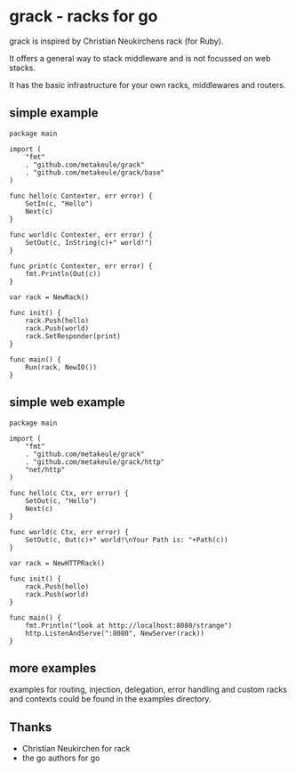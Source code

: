grack - racks for go
====================

grack is inspired by Christian Neukirchens rack (for Ruby).

It offers a general way to stack middleware and is not focussed on
web stacks.

It has the basic infrastructure for your own racks,
middlewares and routers.

simple example
--------------

	package main

	import (
		"fmt"
		. "github.com/metakeule/grack"
		. "github.com/metakeule/grack/base"
	)

	func hello(c Contexter, err error) {
		SetIn(c, "Hello")
		Next(c)
	}

	func world(c Contexter, err error) {
		SetOut(c, InString(c)+" world!")
	}

	func print(c Contexter, err error) {
		fmt.Println(Out(c))
	}

	var rack = NewRack()

	func init() {
		rack.Push(hello)
		rack.Push(world)
		rack.SetResponder(print)
	}

	func main() {
		Run(rack, NewIO())
	}


simple web example
------------------

	package main

	import (
		"fmt"
		. "github.com/metakeule/grack"
		. "github.com/metakeule/grack/http"
		"net/http"
	)

	func hello(c Ctx, err error) {
		SetOut(c, "Hello")
		Next(c)
	}

	func world(c Ctx, err error) {
		SetOut(c, Out(c)+" world!\nYour Path is: "+Path(c))
	}

	var rack = NewHTTPRack()

	func init() {
		rack.Push(hello)
		rack.Push(world)
	}

	func main() {
		fmt.Println("look at http://localhost:8080/strange")
		http.ListenAndServe(":8080", NewServer(rack))
	}


more examples
-------------

examples for routing, injection, delegation, error handling and custom racks and contexts could be found in the examples directory.

Thanks
------

* Christian Neukirchen for rack
* the go authors for go